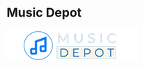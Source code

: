 # Music Depot

![Image of Music Depot](https://github.com/luke3359767/music-depot/blob/main/music-depot/src/image/logo.png)
